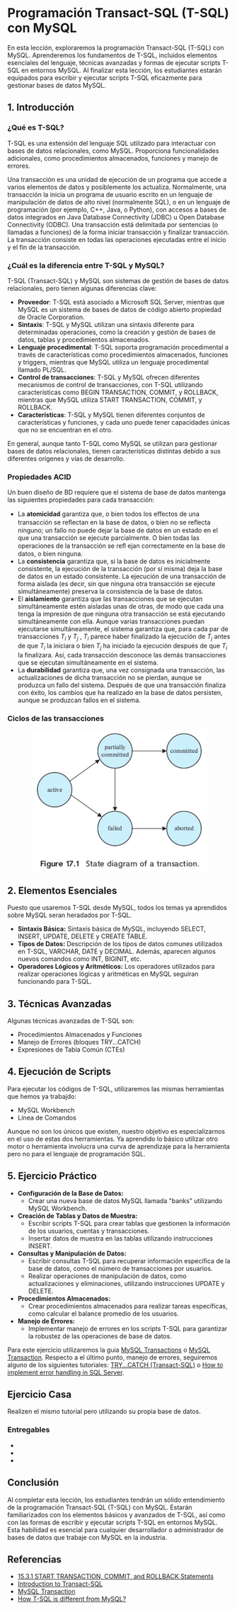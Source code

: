 # Programación Transact-SQL (T-SQL) con MySQL

En esta lección, exploraremos la programación Transact-SQL (T-SQL) con MySQL. Aprenderemos los fundamentos de T-SQL, incluidos elementos esenciales del lenguaje, técnicas avanzadas y formas de ejecutar scripts T-SQL en entornos MySQL. Al finalizar esta lección, los estudiantes estarán equipados para escribir y ejecutar scripts T-SQL eficazmente para gestionar bases de datos MySQL.


## 1. Introducción 

### ¿Qué es T-SQL?
    
T-SQL es una extensión del lenguaje SQL utilizado para interactuar con bases de datos relacionales, como MySQL. Proporciona funcionalidades adicionales, como procedimientos almacenados, funciones y manejo de errores.

Una transacción es una unidad de ejecución de un programa que accede a varios elementos de datos y posiblemente los actualiza. Normalmente, una transacción la inicia un programa de usuario escrito en un lenguaje de manipulación de datos de alto nivel (normalmente SQL), o en un lenguaje de programación (por ejemplo, C++, Java, o Python), con accesos a bases de datos integrados en Java Database Connectivity (JDBC) u Open Database Connectivity (ODBC). Una transacción está delimitada por sentencias (o llamadas a funciones) de la forma iniciar transacción y finalizar transacción. La transacción consiste en todas las operaciones ejecutadas entre el inicio y el fin de la transacción.


### ¿Cuál es la diferencia entre T-SQL y MySQL?

T-SQL (Transact-SQL) y MySQL son sistemas de gestión de bases de datos relacionales, pero tienen algunas diferencias clave:

- **Proveedor**: T-SQL está asociado a Microsoft SQL Server, mientras que MySQL es un sistema de bases de datos de código abierto propiedad de Oracle Corporation.
- **Sintaxis**: T-SQL y MySQL utilizan una sintaxis diferente para determinadas operaciones, como la creación y gestión de bases de datos, tablas y procedimientos almacenados.
- **Lenguaje procedimental**: T-SQL soporta programación procedimental a través de características como procedimientos almacenados, funciones y triggers, mientras que MySQL utiliza un lenguaje procedimental llamado PL/SQL.
- **Control de transacciones**: T-SQL y MySQL ofrecen diferentes mecanismos de control de transacciones, con T-SQL utilizando características como BEGIN TRANSACTION, COMMIT, y ROLLBACK, mientras que MySQL utiliza START TRANSACTION, COMMIT, y ROLLBACK.
- **Características**: T-SQL y MySQL tienen diferentes conjuntos de características y funciones, y cada uno puede tener capacidades únicas que no se encuentran en el otro.

En general, aunque tanto T-SQL como MySQL se utilizan para gestionar bases de datos relacionales, tienen características distintas debido a sus diferentes orígenes y vías de desarrollo.

###  Propiedades ACID

Un buen diseño de BD requiere que el sistema de base de datos mantenga las siguientes propiedades para cada transacción:

- La **atomicidad** garantiza que, o bien todos los eﬀectos de una transacción se reﬂectan en la base de datos, o bien no se reﬂecta ninguno; un fallo no puede dejar la base de datos en un estado en el que una transacción se ejecute parcialmente. O bien todas las operaciones de la transacción se reﬂ ejan correctamente en la base de datos, o bien ninguna.
- La **consistencia** garantiza que, si la base de datos es inicialmente consistente, la ejecución de la transacción (por sí misma) deja la base de datos en un estado consistente. La ejecución de una transacción de forma aislada (es decir, sin que ninguna otra transacción se ejecute simultáneamente) preserva la consistencia de la base de datos.
- El **aislamiento** garantiza que las transacciones que se ejecutan simultáneamente estén aisladas unas de otras, de modo que cada una tenga la impresión de que ninguna otra transacción se está ejecutando simultáneamente con ella. Aunque varias transacciones puedan ejecutarse simultáneamente, el sistema garantiza que, para cada par de transacciones $T_i$ y $T_j$ , $T_i$ parece haber finalizado la ejecución de $T_j$ antes de que $T_i$ la iniciara o bien $T_j$ ha iniciado la ejecución después de que $T_i$ la finalizara. Así, cada transacción desconoce las demás transacciones que se ejecutan simultáneamente en el sistema.
- La **durabilidad** garantiza que, una vez consignada una transacción, las actualizaciones de dicha transacción no se pierdan, aunque se produzca un fallo del sistema. Después de que una transacción finaliza con éxito, los cambios que ha realizado en la base de datos persisten, aunque se produzcan fallos en el sistema.



### Ciclos de las transacciones

<p float="left" style="text-align:center">
  <img src="img/tsql.png" width="400" />
</p>


## 2. Elementos Esenciales

Puesto que usaremos T-SQL desde MySQL, todos los temas ya aprendidos sobre MySQL seran heradados por T-SQL.

   - **Sintaxis Básica:** Sintaxis básica de MySQL, incluyendo SELECT, INSERT, UPDATE, DELETE y CREATE TABLE.
   - **Tipos de Datos:** Descripción de los tipos de datos comunes utilizados en T-SQL, VARCHAR, DATE y DECIMAL. Además, aparecen algunos nuevos comandos como INT, BIGINIT, etc.
   - **Operadores Lógicos y Aritméticos:** Los operadores utilizados para realizar operaciones lógicas y aritméticas en MySQL seguiran funcionando para T-SQL.

## 3. Técnicas Avanzadas

Algunas técnicas avanzadas de T-SQL son:

   - Procedimientos Almacenados y Funciones
   - Manejo de Errores (bloques TRY...CATCH)
   - Expresiones de Tabla Común (CTEs)

## 4. Ejecución de Scripts

Para ejecutar los códigos de T-SQL, utilizaremos las mismas herramientas que hemos ya trabajdo:

- MySQL Workbench
- Línea de Comandos

Aunque no son los únicos que existen, nuestro objetivo es especializarnos en el uso de estas dos herramientas. Ya aprendido lo básico utilizar otro motor o herramienta involucra una curva de aprendizaje para la herramienta pero no para el lenguaje de programación SQL.

## 5. Ejercicio Práctico

   - **Configuración de la Base de Datos:**
     - Crear una nueva base de datos MySQL llamada "banks" utilizando MySQL Workbench.
   - **Creación de Tablas y Datos de Muestra:**
     - Escribir scripts T-SQL para crear tablas que gestionen la información de los usuarios, cuentas y transacciones.
     - Insertar datos de muestra en las tablas utilizando instrucciones INSERT.
   - **Consultas y Manipulación de Datos:**
     - Escribir consultas T-SQL para recuperar información específica de la base de datos, como el número de transacciones por usuarios.
     - Realizar operaciones de manipulación de datos, como actualizaciones y eliminaciones, utilizando instrucciones UPDATE y DELETE.
   - **Procedimientos Almacenados:**
     - Crear procedimientos almacenados para realizar tareas específicas, como calcular el balance promedio de los usuarios.
   - **Manejo de Errores:**
     - Implementar manejo de errores en los scripts T-SQL para garantizar la robustez de las operaciones de base de datos.

Para este ejercicio utilizaremos la guia [MySQL Transactions](https://www.mysqltutorial.org/mysql-stored-procedure/mysql-transactions/) o [MySQL Transaction](https://www.javatpoint.com/mysql-transaction). Respecto a el último punto, manejo de errores, seguiremos alguno de los siguientes tutoriales: [TRY...CATCH (Transact-SQL)](https://learn.microsoft.com/en-us/sql/t-sql/language-elements/try-catch-transact-sql?view=sql-server-ver16) o [How to implement error handling in SQL Server](https://www.sqlshack.com/how-to-implement-error-handling-in-sql-server/).

## Ejercicio Casa

Realizen el mismo tutorial pero utilizando su propia base de datos.

### Entregables  

- 
-
-



## Conclusión
Al completar esta lección, los estudiantes tendrán un sólido entendimiento de la programación Transact-SQL (T-SQL) con MySQL. Estarán familiarizados con los elementos básicos y avanzados de T-SQL, así como con las formas de escribir y ejecutar scripts T-SQL en entornos MySQL. Esta habilidad es esencial para cualquier desarrollador o administrador de bases de datos que trabaje con MySQL en la industria.

## Referencias

- [15.3.1 START TRANSACTION, COMMIT, and ROLLBACK Statements](https://dev.mysql.com/doc/refman/8.0/en/commit.html)
- [Introduction to Transact-SQL](https://learn.microsoft.com/en-us/training/modules/introduction-to-transact-sql/)
- [MySQL Transaction](https://www.javatpoint.com/mysql-transaction)
- [How T-SQL is different from MySQL?](https://www.quora.com/How-T-SQL-is-different-from-MySQL)